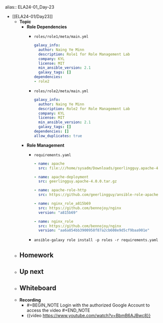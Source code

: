 alias:: ELA24-01_Day-23

- [[ELA24-01/Day23]]
	- **Topic**
		- **Role Dependencies**
			- `roles/role1/meta/main.yml`
			  
			  ```yaml
			  galaxy_info:
			    author: Naing Ye Minn
			    description: Role1 for Role Management Lab
			    company: KYL
			    license: MIT
			    min_ansible_version: 2.1
			    galaxy_tags: []
			  dependencies:
			  - role2
			  ```
			- `roles/role2/meta/main.yml`
			  
			  ```yaml
			  galaxy_info:
			    author: Naing Ye Minn
			    description: Role2 for Role Management Lab
			    company: KYL
			    license: MIT
			    min_ansible_version: 2.1
			    galaxy_tags: []
			  dependencies: []
			  allow_duplicates: true
			  ```
		- **Role Management**
			- `requirements.yaml`
			  
			  ```yaml
			  - name: apache
			    src: file:///home/sysadm/Downloads/geerlingguy.apache-4.0.0.tar.gz
			  
			  - name: apache-deployment
			    src: geerlingguy.apache-4.0.0.tar.gz
			  
			  - name: apache-role-http
			    src: https://github.com/geerlingguy/ansible-role-apache/archive/4.0.0.tar.gz
			  
			  - name: nginx_role_a815b69
			    src: https://github.com/bennojoy/nginx
			    version: "a815b69"
			  
			  - name: nginx_role
			    src: https://github.com/bennojoy/nginx
			    version: "aa6a854bb3900958f87a2cb608e9d5cf9baa901e"
			  ```
			- ```shell
			  ansible-galaxy role install -p roles -r requirements.yaml
			  ```
	- **Homework**
		-
	- **Up next**
		-
	- **Whiteboard**
		-
	- **Recording**
		- #+BEGIN_NOTE
		  Login with the authorized Google Account to access the video
		  #+END_NOTE
		- {{video https://www.youtube.com/watch?v=BbmB6AJBwc8}}